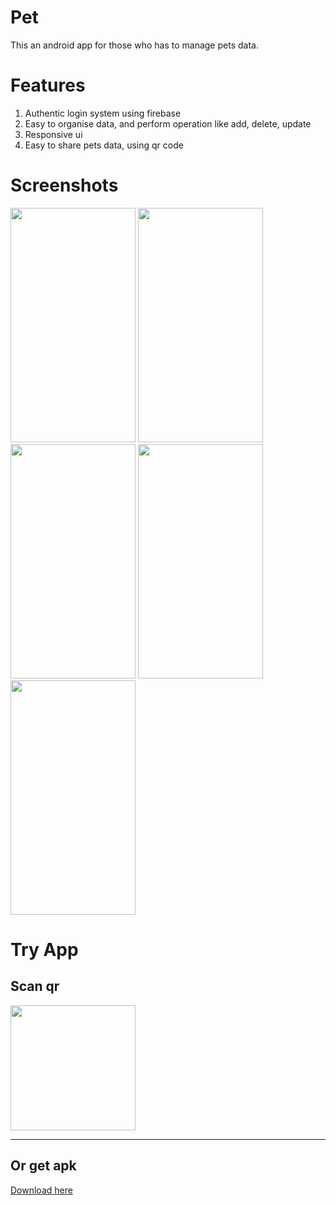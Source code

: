 # Pet
This an android app for those who has to manage pets data.

# Features
1. Authentic login system using firebase
2. Easy to organise data, and perform operation like add, delete, update
3. Responsive ui
4. Easy to share pets data, using qr code


# Screenshots
<img src="https://raw.githubusercontent.com/danishjamal104/Pets/master/images/signUp.png"
width="200" height="375">
<img src="https://raw.githubusercontent.com/danishjamal104/Pets/master/images/main.png"
width="200" height="375">
<img src="https://raw.githubusercontent.com/danishjamal104/Pets/master/images/bottomSheet.png"
width="200" height="375">
<img src="https://raw.githubusercontent.com/danishjamal104/Pets/master/images/menu.png"
width="200" height="375">
<img src="https://raw.githubusercontent.com/danishjamal104/Pets/master/images/share.png"
width="200" height="375">

# Try App

 ## Scan qr
 <img src="https://raw.githubusercontent.com/danishjamal104/Pets/master/images/qr.png"
width="200" height="200"> 

___

## Or get apk
[Download here](https://raw.githubusercontent.com/danishjamal104/Pets/master/Apk/app-release.apk)

